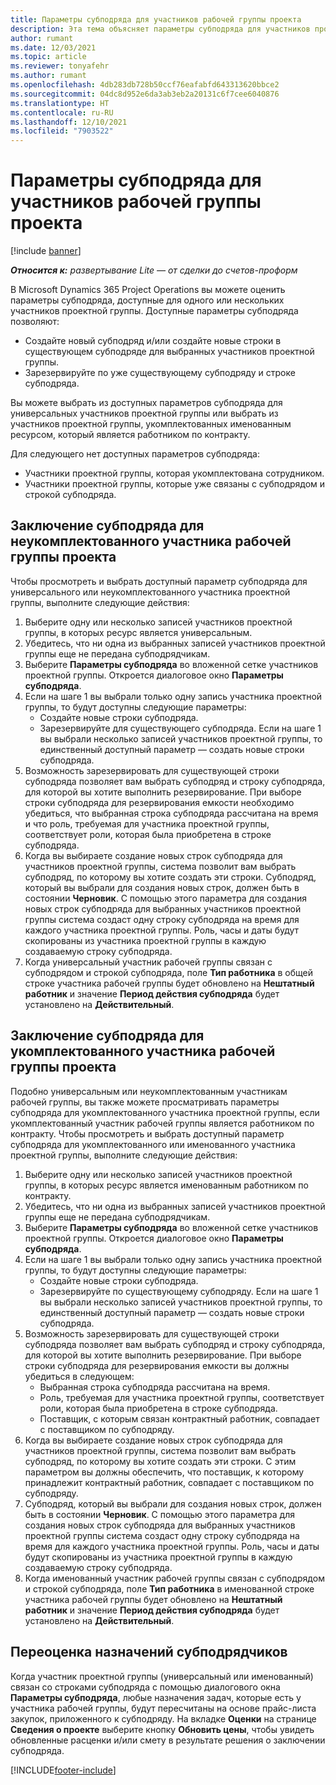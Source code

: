 ```yaml
---
title: Параметры субподряда для участников рабочей группы проекта
description: Эта тема объясняет параметры субподряда для участников проектной группы в Microsoft Dynamics 365 Project Operations.
author: rumant
ms.date: 12/03/2021
ms.topic: article
ms.reviewer: tonyafehr
ms.author: rumant
ms.openlocfilehash: 4db283db728b50ccf76eafabfd643313620bbce2
ms.sourcegitcommit: 04dc8d952e6da3ab3eb2a20131c6f7cee6040876
ms.translationtype: HT
ms.contentlocale: ru-RU
ms.lasthandoff: 12/10/2021
ms.locfileid: "7903522"
---
```

# <a name="subcontracting-options-for-project-team-members"></a>Параметры субподряда для участников рабочей группы проекта

[!include [banner](../../includes/dataverse-preview.md)]

_**Относится к:** развертывание Lite — от сделки до счетов-проформ_

В Microsoft Dynamics 365 Project Operations вы можете оценить параметры субподряда, доступные для одного или нескольких участников проектной группы. Доступные параметры субподряда позволяют:

- Создайте новый субподряд и/или создайте новые строки в существующем субподряде для выбранных участников проектной группы. 
- Зарезервируйте по уже существующему субподряду и строке субподряда. 

Вы можете выбрать из доступных параметров субподряда для универсальных участников проектной группы или выбрать из участников проектной группы, укомплектованных именованным ресурсом, который является работником по контракту. 

Для следующего нет доступных параметров субподряда:

- Участники проектной группы, которая укомплектована сотрудником. 
- Участники проектной группы, которые уже связаны с субподрядом и строкой субподряда. 

## <a name="subcontracting-an-unstaffed-project-team-member"></a>Заключение субподряда для неукомплектованного участника рабочей группы проекта

Чтобы просмотреть и выбрать доступный параметр субподряда для универсального или неукомплектованного участника проектной группы, выполните следующие действия:

1. Выберите одну или несколько записей участников проектной группы, в которых ресурс является универсальным.
2. Убедитесь, что ни одна из выбранных записей участников проектной группы еще не передана субподрядчикам. 
3. Выберите **Параметры субподряда** во вложенной сетке участников проектной группы. Откроется диалоговое окно **Параметры субподряда**. 
4. Если на шаге 1 вы выбрали только одну запись участника проектной группы, то будут доступны следующие параметры:
    - Создайте новые строки субподряда. 
    - Зарезервируйте для существующего субподряда. Если на шаге 1 вы выбрали несколько записей участников проектной группы, то единственный доступный параметр — создать новые строки субподряда.
5. Возможность зарезервировать для существующей строки субподряда позволяет вам выбрать субподряд и строку субподряда, для которой вы хотите выполнить резервирование. При выборе строки субподряда для резервирования емкости необходимо убедиться, что выбранная строка субподряда рассчитана на время и что роль, требуемая для участника проектной группы, соответствует роли, которая была приобретена в строке субподряда.
6. Когда вы выбираете создание новых строк субподряда для участников проектной группы, система позволит вам выбрать субподряд, по которому вы хотите создать эти строки. Субподряд, который вы выбрали для создания новых строк, должен быть в состоянии **Черновик**. С помощью этого параметра для создания новых строк субподряда для выбранных участников проектной группы система создаст одну строку субподряда на время для каждого участника проектной группы. Роль, часы и даты будут скопированы из участника проектной группы в каждую создаваемую строку субподряда. 
7. Когда универсальный участник рабочей группы связан с субподрядом и строкой субподряда, поле **Тип работника** в общей строке участника рабочей группы будет обновлено на **Нештатный работник** и значение **Период действия субподряда** будет установлено на **Действительный**.

## <a name="subcontracting-a-staffed-project-team-member"></a>Заключение субподряда для укомплектованного участника рабочей группы проекта

Подобно универсальным или неукомплектованным участникам рабочей группы, вы также можете просматривать параметры субподряда для укомплектованного участника проектной группы, если укомплектованный участник рабочей группы является работником по контракту. Чтобы просмотреть и выбрать доступный параметр субподряда для укомплектованного или именованного участника проектной группы, выполните следующие действия:

1. Выберите одну или несколько записей участников проектной группы, в которых ресурс является именованным работником по контракту.
2. Убедитесь, что ни одна из выбранных записей участников проектной группы еще не передана субподрядчикам. 
3. Выберите **Параметры субподряда** во вложенной сетке участников проектной группы. Откроется диалоговое окно **Параметры субподряда**. 
4. Если на шаге 1 вы выбрали только одну запись участника проектной группы, то будут доступны следующие параметры:
      - Создайте новые строки субподряда.
      - Зарезервируйте по существующему субподряду.
  Если на шаге 1 вы выбрали несколько записей участников проектной группы, то единственный доступный параметр — создать новые строки субподряда.
5. Возможность зарезервировать для существующей строки субподряда позволяет вам выбрать субподряд и строку субподряда, для которой вы хотите выполнить резервирование. При выборе строки субподряда для резервирования емкости вы должны убедиться в следующем:
      - Выбранная строка субподряда рассчитана на время. 
      - Роль, требуемая для участника проектной группы, соответствует роли, которая была приобретена в строке субподряда. 
      - Поставщик, с которым связан контрактный работник, совпадает с поставщиком по субподряду.
6. Когда вы выбираете создание новых строк субподряда для участников проектной группы, система позволит вам выбрать субподряд, по которому вы хотите создать эти строки. С этим параметром вы должны обеспечить, что поставщик, к которому принадлежит контрактный работник, совпадает с поставщиком по субподряду. 
7. Субподряд, который вы выбрали для создания новых строк, должен быть в состоянии **Черновик**. С помощью этого параметра для создания новых строк субподряда для выбранных участников проектной группы система создаст одну строку субподряда на время для каждого участника проектной группы. Роль, часы и даты будут скопированы из участника проектной группы в каждую создаваемую строку субподряда.  
8. Когда именованный участник рабочей группы связан с субподрядом и строкой субподряда, поле **Тип работника** в именованной строке участника рабочей группы будет обновлено на **Нештатный работник** и значение **Период действия субподряда** будет установлено на **Действительный**.

## <a name="re-costing-subcontractor-assignments"></a>Переоценка назначений субподрядчиков

Когда участник проектной группы (универсальный или именованный) связан со строками субподряда с помощью диалогового окна **Параметры субподряда**, любые назначения задач, которые есть у участника рабочей группы, будут пересчитаны на основе прайс-листа закупок, приложенного к субподряду. На вкладке **Оценки** на странице **Сведения о проекте** выберите кнопку **Обновить цены**, чтобы увидеть обновленные расценки и/или смету в результате решения о заключении субподряда.

[!INCLUDE[footer-include](../../includes/footer-banner.md)]
